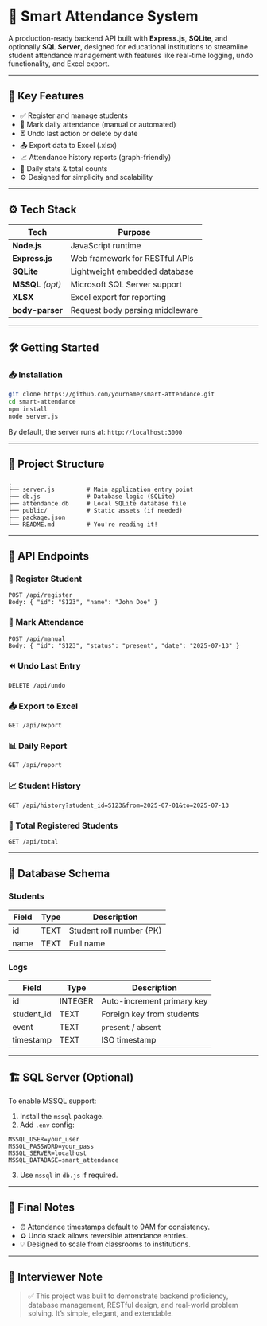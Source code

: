 # 🧠 Smart Attendance System

A production-ready backend API built with **Express.js**, **SQLite**, and optionally **SQL Server**, designed for educational institutions to streamline student attendance management with features like real-time logging, undo functionality, and Excel export.

---

## 🚀 Key Features

- ✅ Register and manage students
- 📅 Mark daily attendance (manual or automated)
- ⏳ Undo last action or delete by date
- 📤 Export data to Excel (.xlsx)
- 📈 Attendance history reports (graph-friendly)
- 🧮 Daily stats & total counts
- ⚙️ Designed for simplicity and scalability

---

## ⚙️ Tech Stack

| Tech             | Purpose                          |
|------------------|----------------------------------|
| **Node.js**      | JavaScript runtime               |
| **Express.js**   | Web framework for RESTful APIs   |
| **SQLite**       | Lightweight embedded database    |
| **MSSQL** *(opt)*| Microsoft SQL Server support     |
| **XLSX**         | Excel export for reporting       |
| **body-parser**  | Request body parsing middleware  |

---

## 🛠️ Getting Started

### 📥 Installation

```bash
git clone https://github.com/yourname/smart-attendance.git
cd smart-attendance
npm install
node server.js
```

By default, the server runs at: `http://localhost:3000`

---

## 📁 Project Structure

```
.
├── server.js         # Main application entry point
├── db.js             # Database logic (SQLite)
├── attendance.db     # Local SQLite database file
├── public/           # Static assets (if needed)
├── package.json
└── README.md         # You're reading it!
```

---

## 🔌 API Endpoints

### 👤 Register Student

```http
POST /api/register
Body: { "id": "S123", "name": "John Doe" }
```

### 📍 Mark Attendance

```http
POST /api/manual
Body: { "id": "S123", "status": "present", "date": "2025-07-13" }
```

### ⏪ Undo Last Entry

```http
DELETE /api/undo
```

### 📤 Export to Excel

```http
GET /api/export
```

### 📊 Daily Report

```http
GET /api/report
```

### 📈 Student History

```http
GET /api/history?student_id=S123&from=2025-07-01&to=2025-07-13
```

### 🧾 Total Registered Students

```http
GET /api/total
```

---

## 🧠 Database Schema

### Students

| Field | Type | Description        |
|-------|------|--------------------|
| id    | TEXT | Student roll number (PK) |
| name  | TEXT | Full name          |

### Logs

| Field       | Type    | Description               |
|-------------|---------|---------------------------|
| id          | INTEGER | Auto-increment primary key|
| student_id  | TEXT    | Foreign key from students |
| event       | TEXT    | `present` / `absent`      |
| timestamp   | TEXT    | ISO timestamp             |

---

## 🏗️ SQL Server (Optional)

To enable MSSQL support:

1. Install the `mssql` package.
2. Add `.env` config:

```
MSSQL_USER=your_user
MSSQL_PASSWORD=your_pass
MSSQL_SERVER=localhost
MSSQL_DATABASE=smart_attendance
```

3. Use `mssql` in `db.js` if required.

---

## 🙌 Final Notes

- ⏰ Attendance timestamps default to 9AM for consistency.
- ♻️ Undo stack allows reversible attendance entries.
- 💡 Designed to scale from classrooms to institutions.

---

## 📣 Interviewer Note

> ✅ This project was built to demonstrate backend proficiency, database management, RESTful design, and real-world problem solving. It’s simple, elegant, and extendable.

